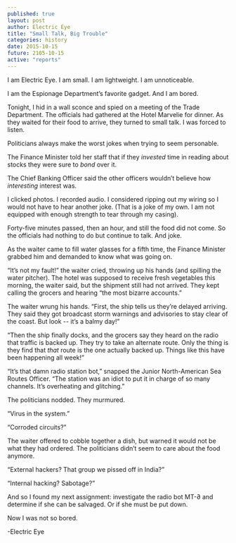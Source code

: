 ```yaml
---
published: true
layout: post
author: Electric Eye
title: "Small Talk, Big Trouble"
categories: history
date: 2015-10-15
future: 2105-10-15
active: "reports"
---
```


I am Electric Eye. I am small. I am lightweight. I am unnoticeable.

I am the Espionage Department’s favorite gadget. And I am bored.

Tonight, I hid in a wall sconce and spied on a meeting of the Trade Department. The officials had gathered at the Hotel Marvelie for dinner. As they waited for their food to arrive, they turned to small talk. I was forced to listen.

Politicians always make the worst jokes when trying to seem personable. 

The Finance Minister told her staff that if they _invested_ time in reading about stocks they were sure to _bond_ over it. 

The Chief Banking Officer said the other officers wouldn’t believe how _interesting_ interest was. 

I clicked photos. I recorded audio. I considered ripping out my wiring so I would not have to hear another joke. (That is a joke of my own. I am not equipped with enough strength to tear through my casing). 

Forty-five minutes passed, then an hour, and still the food did not come. So the officials had nothing to do but continue to talk. And joke. 

As the waiter came to fill water glasses for a fifth time, the Finance Minister grabbed him and demanded to know what was going on.

“It’s not my fault!” the waiter cried, throwing up his hands (and spilling the water pitcher). 
The hotel was supposed to receive fresh vegetables this morning, the waiter said, but the shipment still had not arrived. They kept calling the grocers and hearing “the most bizarre accounts.”

The waiter wrung his hands. “First, the ship tells us they’re delayed arriving. They said they got broadcast storm warnings and advisories to stay clear of the coast. But look -- it’s a balmy day!”  

“Then the ship finally docks, and the grocers say they heard on the radio that traffic is backed up. They try to take an alternate route. Only the thing is they find that _that_ route is the one actually backed up. Things like this have been happening all week!”

“It’s that damn radio station bot,” snapped the Junior North-American Sea Routes Officer. “The station was an idiot to put it in charge of so many channels. It’s overheating and glitching.”

The politicians nodded. They murmured.  

“Virus in the system.”

“Corroded circuits?”

The waiter offered to cobble together a dish, but warned it would not be what they had ordered. The politicians didn’t seem to care about the food anymore. 

“External hackers? That group we pissed off in India?”

“Internal hacking? Sabotage?”

And so I found my next assignment: investigate the radio bot MT-∂ and determine if she can be salvaged. Or if she must be put down. 

Now I was not so bored.

-Electric Eye

